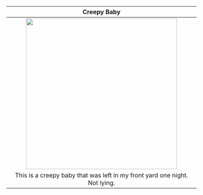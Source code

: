 |                                Creepy Baby                                 |
| :------------------------------------------------------------------------: |
|  <img src="https://images2.imgbox.com/e3/06/ipB9HqTU_o.png" width="400">   |
| This is a creepy baby that was left in my front yard one night. Not lying. |
